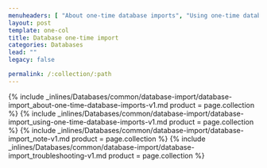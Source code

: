 ```yaml
---
menuheaders: [ "About one-time database imports", "Using one-time database imports", "Note", "Troubleshoot" ]
layout: post
template: one-col
title: Database one-time import
categories: Databases
lead: ""
legacy: false

permalink: /:collection/:path
---
```






<a href="#about-one-time-database-imports"></a>{% include _inlines/Databases/common/database-import/database-import_about-one-time-database-imports-v1.md  product = page.collection %}
<a href="#using-one-time-database-imports"></a>{% include _inlines/Databases/common/database-import/database-import_using-one-time-database-imports-v1.md  product = page.collection %}
<a href="#note"></a>{% include _inlines/Databases/common/database-import/database-import_note-v1.md  product = page.collection %}
<a href="#troubleshoot"></a>{% include _inlines/Databases/common/database-import/database-import_troubleshooting-v1.md  product = page.collection %}